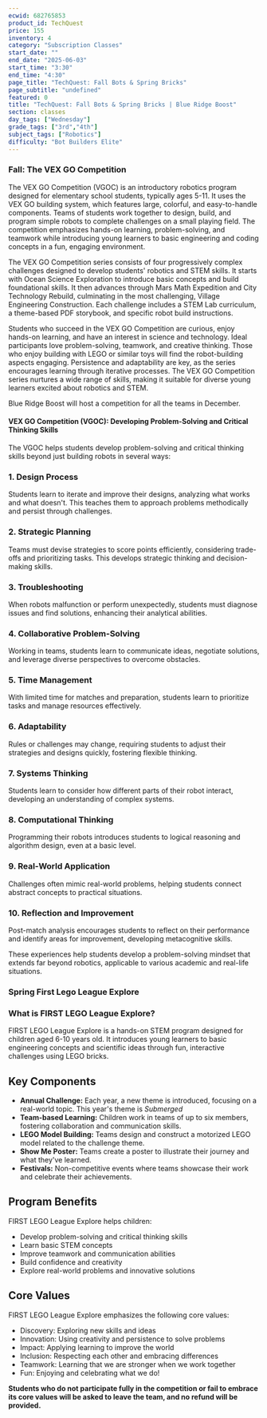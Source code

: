 ```yaml
---
ecwid: 682765853
product_id: TechQuest
price: 155
inventory: 4
category: "Subscription Classes"
start_date: ""
end_date: "2025-06-03"
start_time: "3:30"
end_time: "4:30"
page_title: "TechQuest: Fall Bots & Spring Bricks"
page_subtitle: "undefined"
featured: 0
title: "TechQuest: Fall Bots & Spring Bricks | Blue Ridge Boost"
section: classes
day_tags: ["Wednesday"]
grade_tags: ["3rd","4th"]
subject_tags: ["Robotics"]
difficulty: "Bot Builders Elite"
---
```

<h3>Fall: The VEX GO Competition</h3>

<p>The VEX GO Competition (VGOC) is an introductory robotics program designed for elementary school students, typically ages 5-11. It uses the VEX GO building system, which features large, colorful, and easy-to-handle components. Teams of students work together to design, build, and program simple robots to complete challenges on a small playing field. The competition emphasizes hands-on learning, problem-solving, and teamwork while introducing young learners to basic engineering and coding concepts in a fun, engaging environment.</p>

The VEX GO Competition series consists of four progressively complex challenges designed to develop students' robotics and STEM skills. It starts with Ocean Science Exploration to introduce basic concepts and build foundational skills. It then advances through Mars Math Expedition and City Technology Rebuild, culminating in the most challenging, Village Engineering Construction. Each challenge includes a STEM Lab curriculum, a theme-based PDF storybook, and specific robot build instructions.

Students who succeed in the VEX GO Competition are curious, enjoy hands-on learning, and have an interest in science and technology. Ideal participants love problem-solving, teamwork, and creative thinking. Those who enjoy building with LEGO or similar toys will find the robot-building aspects engaging. Persistence and adaptability are key, as the series encourages learning through iterative processes. The VEX GO Competition series nurtures a wide range of skills, making it suitable for diverse young learners excited about robotics and STEM.

Blue Ridge Boost will host a competition for all the teams in December.

 <h4>VEX GO Competition (VGOC): Developing Problem-Solving and Critical Thinking Skills</h4>
    
<p>The VGOC helps students develop problem-solving and critical thinking skills beyond just building robots in several ways:</p>

<div class="skill">
    <h3>1. Design Process</h3>
    <p>Students learn to iterate and improve their designs, analyzing what works and what doesn't. This teaches them to approach problems methodically and persist through challenges.</p>
</div>

<div class="skill">
    <h3>2. Strategic Planning</h3>
    <p>Teams must devise strategies to score points efficiently, considering trade-offs and prioritizing tasks. This develops strategic thinking and decision-making skills.</p>
</div>

<div class="skill">
    <h3>3. Troubleshooting</h3>
    <p>When robots malfunction or perform unexpectedly, students must diagnose issues and find solutions, enhancing their analytical abilities.</p>
</div>

<div class="skill">
    <h3>4. Collaborative Problem-Solving</h3>
    <p>Working in teams, students learn to communicate ideas, negotiate solutions, and leverage diverse perspectives to overcome obstacles.</p>
</div>

<div class="skill">
    <h3>5. Time Management</h3>
    <p>With limited time for matches and preparation, students learn to prioritize tasks and manage resources effectively.</p>
</div>

<div class="skill">
    <h3>6. Adaptability</h3>
    <p>Rules or challenges may change, requiring students to adjust their strategies and designs quickly, fostering flexible thinking.</p>
</div>

<div class="skill">
    <h3>7. Systems Thinking</h3>
    <p>Students learn to consider how different parts of their robot interact, developing an understanding of complex systems.</p>
</div>

<div class="skill">
    <h3>8. Computational Thinking</h3>
    <p>Programming their robots introduces students to logical reasoning and algorithm design, even at a basic level.</p>
</div>

<div class="skill">
    <h3>9. Real-World Application</h3>
    <p>Challenges often mimic real-world problems, helping students connect abstract concepts to practical situations.</p>
</div>

<div class="skill">
    <h3>10. Reflection and Improvement</h3>
    <p>Post-match analysis encourages students to reflect on their performance and identify areas for improvement, developing metacognitive skills.</p>
</div>

<p>These experiences help students develop a problem-solving mindset that extends far beyond robotics, applicable to various academic and real-life situations.</p>

<h3>Spring First Lego League Explore</h3>

<div class="section">
    <h3>What is FIRST LEGO League Explore?</h3>
    <p>FIRST LEGO League Explore is a hands-on STEM program designed for children aged 6-10 years old. It introduces young learners to basic engineering concepts and scientific ideas through fun, interactive challenges using LEGO bricks.</p>
</div>

<div class="section">
    <h2>Key Components</h2>
    <ul>
        <li><strong>Annual Challenge:</strong> Each year, a new theme is introduced, focusing on a real-world topic. This year's theme is <i>Submerged</i></li>
        <li><strong>Team-based Learning:</strong> Children work in teams of up to six members, fostering collaboration and communication skills.</li>
        <li><strong>LEGO Model Building:</strong> Teams design and construct a motorized LEGO model related to the challenge theme.</li>
        <li><strong>Show Me Poster:</strong> Teams create a poster to illustrate their journey and what they've learned.</li>
        <li><strong>Festivals:</strong> Non-competitive events where teams showcase their work and celebrate their achievements.</li>
    </ul>
</div>

<div class="section">
    <h2>Program Benefits</h2>
    <div class="highlight">
        <p>FIRST LEGO League Explore helps children:</p>
        <ul>
            <li>Develop problem-solving and critical thinking skills</li>
            <li>Learn basic STEM concepts</li>
            <li>Improve teamwork and communication abilities</li>
            <li>Build confidence and creativity</li>
            <li>Explore real-world problems and innovative solutions</li>
        </ul>
    </div>
</div>

<div class="section">
    <h2>Core Values</h2>
    <p>FIRST LEGO League Explore emphasizes the following core values:</p>
    <ul>
        <li>Discovery: Exploring new skills and ideas</li>
        <li>Innovation: Using creativity and persistence to solve problems</li>
        <li>Impact: Applying learning to improve the world</li>
        <li>Inclusion: Respecting each other and embracing differences</li>
        <li>Teamwork: Learning that we are stronger when we work together</li>
        <li>Fun: Enjoying and celebrating what we do!</li>
    </ul>
</div>

<strong>Students who do not participate fully in the competition or fail to embrace its core values will be asked to leave the team, and no refund will be provided.</strong>

